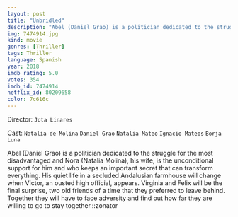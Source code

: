 ```yaml
---
layout: post
title: "Unbridled"
description: "Abel (Daniel Grao) is a politician dedicated to the struggle for the most disadvantaged and Nora (Natalia Molina), his wife, is the unconditional support for him and who keeps an important secret that can transform everything. His quiet life in a secluded Andalusian farmhouse will change when Victor, an ousted high official, appears. Virginia and Felix will be the final surprise, two old friends of a time that they preferred to leave behind. Together they will have to face adversity and find out how far they are willing to go to stay together..."
img: 7474914.jpg
kind: movie
genres: [Thriller]
tags: Thriller 
language: Spanish
year: 2018
imdb_rating: 5.0
votes: 354
imdb_id: 7474914
netflix_id: 80209658
color: 7c616c
---
```

Director: `Jota Linares`  

Cast: `Natalia de Molina` `Daniel Grao` `Natalia Mateo` `Ignacio Mateos` `Borja Luna` 

Abel (Daniel Grao) is a politician dedicated to the struggle for the most disadvantaged and Nora (Natalia Molina), his wife, is the unconditional support for him and who keeps an important secret that can transform everything. His quiet life in a secluded Andalusian farmhouse will change when Victor, an ousted high official, appears. Virginia and Felix will be the final surprise, two old friends of a time that they preferred to leave behind. Together they will have to face adversity and find out how far they are willing to go to stay together.::zonator